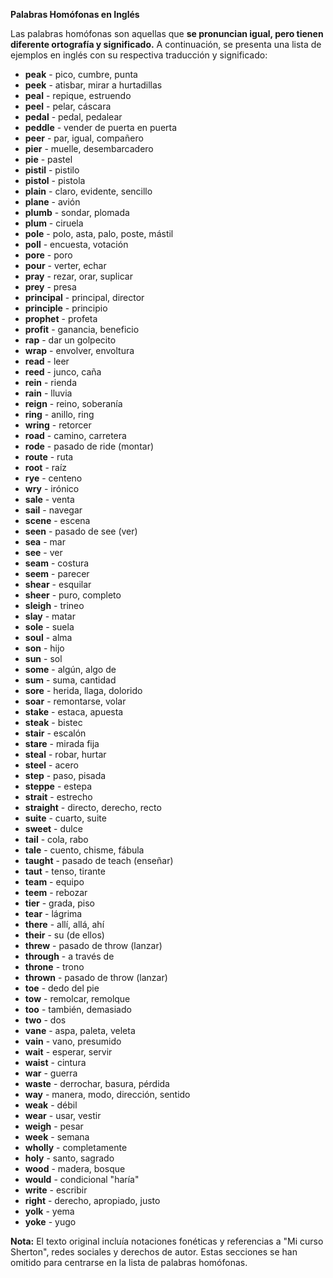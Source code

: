 

**Palabras Homófonas en Inglés**

Las palabras homófonas son aquellas que **se pronuncian igual, pero tienen diferente ortografía y significado.** A continuación, se presenta una lista de ejemplos en inglés con su respectiva traducción y significado:

*   **peak** - pico, cumbre, punta
*   **peek** - atisbar, mirar a hurtadillas
*   **peal** - repique, estruendo
*   **peel** - pelar, cáscara
*   **pedal** - pedal, pedalear
*   **peddle** - vender de puerta en puerta
*   **peer** - par, igual, compañero
*   **pier** - muelle, desembarcadero
*   **pie** - pastel
*   **pistil** - pistilo
*   **pistol** - pistola
*   **plain** - claro, evidente, sencillo
*   **plane** - avión
*   **plumb** - sondar, plomada
*   **plum** - ciruela
*   **pole** - polo, asta, palo, poste, mástil
*   **poll** - encuesta, votación
*   **pore** - poro
*   **pour** - verter, echar
*   **pray** - rezar, orar, suplicar
*   **prey** - presa
*   **principal** - principal, director
*   **principle** - principio
*   **prophet** - profeta
*   **profit** - ganancia, beneficio
*   **rap** - dar un golpecito
*   **wrap** - envolver, envoltura
*   **read** - leer
*   **reed** - junco, caña
*   **rein** - rienda
*   **rain** - lluvia
*   **reign** - reino, soberanía
*   **ring** - anillo, ring
*   **wring** - retorcer
*   **road** - camino, carretera
*   **rode** - pasado de ride (montar)
*   **route** - ruta
*   **root** - raíz
*   **rye** - centeno
*   **wry** - irónico
*   **sale** - venta
*   **sail** - navegar
*   **scene** - escena
*   **seen** - pasado de see (ver)
*   **sea** - mar
*   **see** - ver
*   **seam** - costura
*   **seem** - parecer
*   **shear** - esquilar
*   **sheer** - puro, completo
*   **sleigh** - trineo
*   **slay** - matar
*   **sole** - suela
*   **soul** - alma
*   **son** - hijo
*   **sun** - sol
*   **some** - algún, algo de
*   **sum** - suma, cantidad
*   **sore** - herida, llaga, dolorido
*   **soar** - remontarse, volar
*   **stake** - estaca, apuesta
*   **steak** - bistec
*   **stair** - escalón
*   **stare** - mirada fija
*   **steal** - robar, hurtar
*   **steel** - acero
*   **step** - paso, pisada
*   **steppe** - estepa
*   **strait** - estrecho
*   **straight** - directo, derecho, recto
*   **suite** - cuarto, suite
*   **sweet** - dulce
*   **tail** - cola, rabo
*   **tale** - cuento, chisme, fábula
*   **taught** - pasado de teach (enseñar)
*   **taut** - tenso, tirante
*   **team** - equipo
*   **teem** - rebozar
*   **tier** - grada, piso
*   **tear** - lágrima
*   **there** - allí, allá, ahí
*   **their** - su (de ellos)
*   **threw** - pasado de throw (lanzar)
*   **through** - a través de
*   **throne** - trono
*   **thrown** - pasado de throw (lanzar)
*   **toe** - dedo del pie
*   **tow** - remolcar, remolque
*   **too** - también, demasiado
*   **two** - dos
*   **vane** - aspa, paleta, veleta
*   **vain** - vano, presumido
*   **wait** - esperar, servir
*   **waist** - cintura
*   **war** - guerra
*   **waste** - derrochar, basura, pérdida
*   **way** - manera, modo, dirección, sentido
*   **weak** - débil
*   **wear** - usar, vestir
*   **weigh** - pesar
*   **week** - semana
*   **wholly** - completamente
*   **holy** - santo, sagrado
*   **wood** - madera, bosque
*   **would** - condicional "haría"
*   **write** - escribir
*   **right** - derecho, apropiado, justo
*   **yolk** - yema
*   **yoke** - yugo

**Nota:** El texto original incluía notaciones fonéticas y referencias a "Mi curso Sherton", redes sociales y derechos de autor. Estas secciones se han omitido para centrarse en la lista de palabras homófonas.
